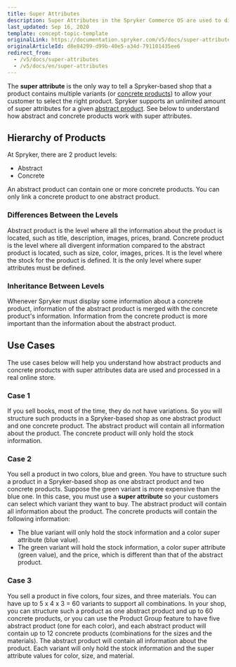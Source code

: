 ```yaml
---
title: Super Attributes
description: Super Attributes in the Spryker Commerce OS are used to distinguish between the different Product Variants of an abstract product.
last_updated: Sep 16, 2020
template: concept-topic-template
originalLink: https://documentation.spryker.com/v5/docs/super-attributes
originalArticleId: d8e84299-d99b-40e5-a34d-791101435ee6
redirect_from:
  - /v5/docs/super-attributes
  - /v5/docs/en/super-attributes
---
```


The **super attribute** is the only way to tell a Spryker-based shop that a product contains multiple variants (or [concrete products](/docs/scos/user/features/{{page.version}}/product-feature-overview/product-feature-overview.html)) to allow your customer to select the right product.
Spryker supports an unlimited amount of super attributes for a given [abstract product](/docs/scos/user/features/{{page.version}}/product-feature-overview/product-feature-overview.html). See below to understand how abstract and concrete products work with super attributes.

## Hierarchy of Products

At Spryker, there are 2 product levels:
* Abstract
* Concrete

An abstract product can contain one or more concrete products. You can only link a concrete product to one abstract product.

### Differences Between the Levels

Abstract product is the level where all the information about the product is located, such as title, description, images, prices, brand.
Concrete product is the level where all divergent information compared to the abstract product is located, such as size, color, images, prices. It is the level where the stock for the product is defined. It is the only level where super attributes must be defined.

### Inheritance Between Levels

Whenever Spryker must display some information about a concrete product, information of the abstract product is merged with the concrete product's information. Information from the concrete product is more important than the information about the abstract product.

## Use Cases
The use cases below will help you understand how abstract products and concrete products with super attributes data are used and processed in a real online store.

### Case 1

If you sell books, most of the time, they do not have variations. So you will structure such products in a Spryker-based shop as one abstract product and one concrete product.
The abstract product will contain all information about the product. The concrete product will only hold the stock information.

### Case 2

You sell a product in two colors, blue and green. You have to structure such a product in a Spryker-based shop as one abstract product and two concrete products. Suppose the green variant is more expensive than the blue one. In this case, you must use a **super attribute** so your customers can select which variant they want to buy.
The abstract product will contain all information about the product.
The concrete products will contain the following  information:
* The blue variant will only hold the stock information and a color super attribute (blue value).
* The green variant will hold the stock information, a color super attribute (green value), and the price, which is different than that of the abstract product.

### Case 3

You sell a product in five colors, four sizes, and three materials. You can have up to 5 x 4 x 3 = 60 variants to support all combinations. In your shop, you can structure such a product as one abstract product and up to 60 concrete products, or you can use the Product Group feature to have five abstract product (one for each color), and each abstract product will contain up to 12 concrete products (combinations for the sizes and the materials).
The abstract product will contain all information about the product. Each variant will only hold the stock information and the super attribute values for color, size, and material.

